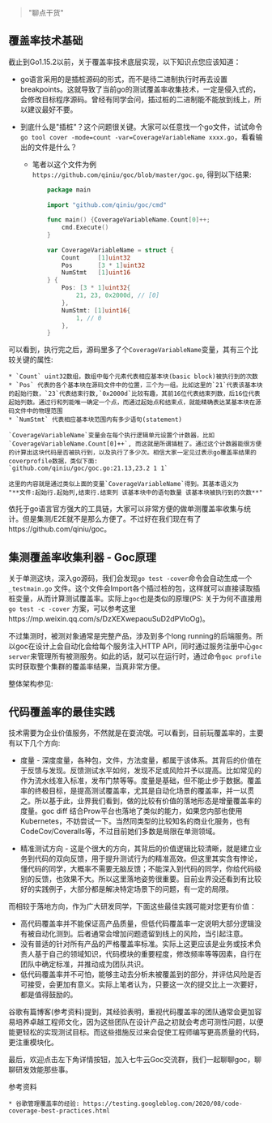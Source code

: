 > "聊点干货"

## 覆盖率技术基础
截止到Go1.15.2以前，关于覆盖率技术底层实现，以下知识点您应该知道：

* go语言采用的是插桩源码的形式，而不是待二进制执行时再去设置breakpoints。这就导致了当前go的测试覆盖率收集技术，一定是侵入式的，会修改目标程序源码。曾经有同学会问，插过桩的二进制能不能放到线上，所以建议最好不要。
   
* 到底什么是"插桩"？这个问题很关键。大家可以任意找一个go文件，试试命令`go tool cover -mode=count -var=CoverageVariableName xxxx.go`，看看输出的文件是什么？
  * 笔者以这个文件为例`https://github.com/qiniu/goc/blob/master/goc.go`, 得到以下结果:

	```go
		package main
		
		import "github.com/qiniu/goc/cmd"
		
		func main() {CoverageVariableName.Count[0]++;
			cmd.Execute()
		}
		
		var CoverageVariableName = struct {
			Count     [1]uint32
			Pos       [3 * 1]uint32
			NumStmt   [1]uint16
		} {
			Pos: [3 * 1]uint32{
				21, 23, 0x2000d, // [0]
			},
			NumStmt: [1]uint16{
				1, // 0
			},
		}
	```
可以看到，执行完之后，源码里多了个`CoverageVariableName`变量，其有三个比较关键的属性:
	
	* `Count` uint32数组，数组中每个元素代表相应基本块(basic block)被执行到的次数
	* `Pos` 代表的各个基本块在源码文件中的位置，三个为一组。比如这里的`21`代表该基本块的起始行数，`23`代表结束行数,`0x2000d`比较有趣，其前16位代表结束列数，后16位代表起始列数。通过行和列能唯一确定一个点，而通过起始点和结束点，就能精确表达某基本块在源码文件中的物理范围
	* `NumStmt` 代表相应基本块范围内有多少语句(statement)
		
	`CoverageVariableName`变量会在每个执行逻辑单元设置个计数器，比如`CoverageVariableName.Count[0]++`, 而这就是所谓插桩了。通过这个计数器能很方便的计算出这块代码是否被执行到，以及执行了多少次。相信大家一定见过表示go覆盖率结果的coverprofile数据，类似下面:
	`github.com/qiniu/goc/goc.go:21.13,23.2 1 1`

	这里的内容就是通过类似上面的变量`CoverageVariableName`得到。其基本语义为
	"**文件:起始行.起始列,结束行.结束列 该基本块中的语句数量 该基本块被执行到的次数**"


依托于go语言官方强大的工具链，大家可以非常方便的做单测覆盖率收集与统计。但是集测/E2E就不是那么方便了。不过好在我们现在有了https://github.com/qiniu/goc。

## 集测覆盖率收集利器 - Goc原理

关于单测这块，深入go源码，我们会发现`go test -cover`命令会自动生成一个`_testmain.go` 文件。这个文件会Import各个插过桩的包，这样就可以直接读取插桩变量，从而计算测试覆盖率。实际上`goc`也是类似的原理(PS: 关于为何不直接用`go test -c -cover` 方案，可以参考这里https://mp.weixin.qq.com/s/DzXEXwepaouSuD2dPVloOg)。

不过集测时，被测对象通常是完整产品，涉及到多个long running的后端服务。所以goc在设计上会自动化会给每个服务注入HTTP API，同时通过服务注册中心`goc server`来管理所有被测服务。如此的话，就可以在运行时，通过命令`goc profile`实时获取整个集群的覆盖率结果，当真非常方便。

整体架构参见:
<xxx>

## 代码覆盖率的最佳实践

技术需要为企业价值服务，不然就是在耍流氓。可以看到，目前玩覆盖率的，主要有以下几个方向:

* 度量 - 深度度量，各种包，文件，方法度量，都属于该体系。其背后的价值在于反馈与发现。反馈测试水平如何，发现不足或风险并予以提高。比如常见的作为流水线准入标准，发布门禁等等。度量是基础，但不能止步于数据。覆盖率的终极目标，是提高测试覆盖率，尤其是自动化场景的覆盖率，并一以贯之。所以基于此，业界我们看到，做的比较有价值的落地形态是增量覆盖率的度量。goc diff 结合Prow平台也落地了类似的能力，如果您内部也使用Kubernetes，不妨尝试一下。当然同类型的比较知名的商业化服务，也有CodeCov/Coveralls等，不过目前她们多数是局限在单测领域。

* 精准测试方向 - 这是个很大的方向，其背后的价值逻辑比较清晰，就是建立业务到代码的双向反馈，用于提升测试行为的精准高效。但这里其实含有悖论，懂代码的同学，大概率不需要无脑反馈；不能深入到代码的同学，你给代码级别的反馈，也效果不大。所以这里落地姿势很重要。目前业界没还看到有比较好的实践例子，大部分都是解决特定场景下的问题，有一定的局限。
	
而相较于落地方向，作为广大研发同学，下面这些最佳实践可能对您更有价值：

* 高代码覆盖率并不能保证高产品质量，但低代码覆盖率一定说明大部分逻辑没有被自动化测到。后者通常会增加问题遗留到线上的风险，当引起注意。
* 没有普适的针对所有产品的严格覆盖率标准。实际上这更应该是业务或技术负责人基于自己的领域知识，代码模块的重要程度，修改频率等等因素，自行在团队中确定标准，并推动成为团队共识。
* 低代码覆盖率并不可怕，能够主动去分析未被覆盖到的部分，并评估风险是否可接受，会更加有意义。实际上笔者认为，只要这一次的提交比上一次要好，都是值得鼓励的。

谷歌有篇博客(参考资料)提到，其经验表明，重视代码覆盖率的团队通常会更加容易培养卓越工程师文化，因为这些团队在设计产品之初就会考虑可测性问题，以便能更轻松的实现测试目标。而这些措施反过来会促使工程师编写更高质量的代码，更注重模块化。

最后，欢迎点击左下角详情按钮，加入七牛云Goc交流群，我们一起聊聊goc，聊聊研发效能那些事。


参考资料

	* 谷歌管理覆盖率的经验: https://testing.googleblog.com/2020/08/code-coverage-best-practices.html

